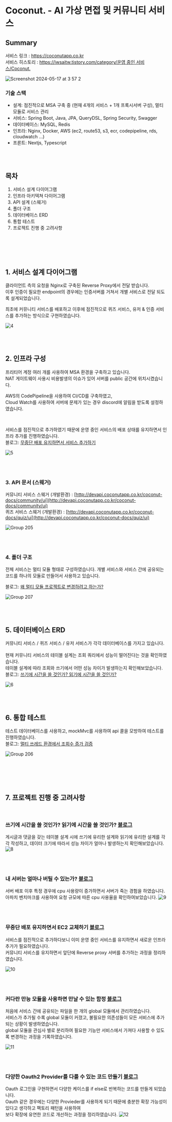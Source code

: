 # Coconut. - AI 가상 면접 및 커뮤니티 서비스

## Summary

서비스 링크 : https://coconutapp.co.kr <br />
서비스 히스토리 : [https://iwsaitw.tistory.com/category/운영 중인 서비스/Coconut.](https://iwsaitw.tistory.com/category/%EC%9A%B4%EC%98%81%20%EC%A4%91%EC%9D%B8%20%EC%84%9C%EB%B9%84%EC%8A%A4/Coconut.)

![Screenshot 2024-05-17 at 3 57 2](https://github.com/jdh-dev-community/coconut/assets/77978026/d773fd2f-95e4-4457-b109-ad89cf4c80c3)


### 기술 스택

- 설계: 점진적으로 MSA 구축 중 (현재 4개의 서비스 + 1개 프록시서버 구성), 멀티 모듈로 서비스 관리
- 서비스: Spring Boot, Java, JPA, QueryDSL, Spring Security, Swagger
- 데이터베이스: MySQL, Redis
- 인프라: Nginx, Docker, AWS (ec2, route53, s3, ecr, codepipeline, rds, cloudwatch ...)
- 프론트: Nextjs, Typescript

<br>
<br>

## 목차

1. 서비스 설계 다이어그램
2. 인프라 아키텍쳐 다이어그램
3. API 설계 (스웨거)
4. 폴더 구조
5. 데이터베이스 ERD
6. 통합 테스트
7. 프로젝트 진행 중 고려사항

<br>
<br>
<br>
<br>

## 1. 서비스 설계 다이어그램

클라이언트 측의 요청을 Nginx로 구축된 Reverse Proxy에서 전달 받습니다. <br />
이후 인증이 필요한 endpoint의 경우에는 인증서버를 거쳐서 개별 서비스로 전달 되도록 설계되었습니다. <br />

최초에 커뮤니티 서비스를 배포하고 이후에 점진적으로 퀴즈 서비스, 유저 & 인증 서비스를 추가하는 방식으로 구현하였습니다.

![4](https://github.com/jdh-dev-community/coconut/assets/77978026/f73cb060-b1c9-4308-831b-96b38af84f23)

<br>
<br>

## 2. 인프라 구성

프리티어 계정 여러 개를 사용하여 MSA 환경을 구축하고 있습니다. <br />
NAT 게이트웨이 사용시 비용발생의 이슈가 있어 서버를 public 공간에 위치시켰습니다. <br />

AWS의 CodePipeline을 사용하여 CI/CD를 구축하였고, <br />
Cloud Watch를 사용하여 서버에 문제가 있는 경우 discord에 알림을 받도록 설정하였습니다.<br />

<br />

서비스를 점진적으로 추가하였기 때문에 운영 중인 서비스의 배포 상태를 유지하면서 인프라 추가를 진행하였습니다.<br />
블로그: [무중단 배포 유지하면서 서비스 추가하기](https://iwsaitw.tistory.com/entry/%EB%AC%B4%EC%A4%91%EB%8B%A8-%EB%B0%B0%ED%8F%AC-%EC%9C%A0%EC%A7%80%ED%95%98%EB%A9%B4%EC%84%9C-EC2-%EA%B5%90%EC%B2%B4-%ED%95%98%EA%B8%B0)

![5](https://github.com/jdh-dev-community/coconut/assets/77978026/d94722a6-d1fa-477e-99cf-a5afb149bfad)

<br>
<br>

### 3. API 문서 (스웨거)

커뮤니티 서비스 스웨거 (개발환경) : [http://devapi.coconutapp.co.kr/coconut-docs/community/ui](http://devapi.coconutapp.co.kr/coconut-docs/community/ui) <br />
퀴즈 서비스 스웨거 (개발환경) : [http://devapi.coconutapp.co.kr/coconut-docs/quiz/ui](http://devapi.coconutapp.co.kr/coconut-docs/quiz/ui)

![Group 205](https://github.com/jdh-dev-community/coconut/assets/77978026/fb736183-3b21-4499-831f-dcfa5f2eead0)

<br>
<br>

### 4. 폴더 구조

전체 서비스는 멀티 모듈 형태로 구성하였습니다.
개별 서비스와 서비스 간에 공유되는 코드를 하나의 모듈로 만들어서 사용하고 있습니다. <br>

블로그: [왜 멀티 모듈 프로젝트로 변경하려고 하는가?](https://iwsaitw.tistory.com/entry/%EC%99%9C-%EB%A9%80%ED%8B%B0%EB%AA%A8%EB%93%88-%ED%94%84%EB%A1%9C%EC%A0%9D%ED%8A%B8%EB%A1%9C-%EB%B3%80%EA%B2%BD%ED%95%98%EB%A0%A4%EA%B3%A0-%ED%95%98%EB%8A%94%EA%B0%80)

![Group 207](https://github.com/jdh-dev-community/coconut/assets/77978026/3a76e2e6-b768-4a21-8a94-3548aa8d9184)

<br>
<br>

## 5. 데이터베이스 ERD

커뮤니티 서비스 / 퀴즈 서비스 / 유저 서비스가 각각 데이터베이스를 가지고 있습니다. <br />
<br />
현재 커뮤니티 서비스의 테이블 설계는 조회 쿼리에서 성능이 떨어진다는 것을 확인하였습니다. <br />
테이블 설계에 따라 조회와 쓰기에서 어떤 성능 차이가 발생하는지 확인해보았습니다. <br />
블로그: [쓰기에 시간을 쓸 것인가? 읽기에 시간을 쓸 것인가?](https://iwsaitw.tistory.com/entry/%EC%93%B0%EA%B8%B0%EC%97%90-%EC%8B%9C%EA%B0%84%EC%9D%84-%EC%93%B8-%EA%B2%83%EC%9D%B8%EA%B0%80-%EC%9D%BD%EA%B8%B0%EC%97%90-%EC%8B%9C%EA%B0%84%EC%9D%84-%EC%93%B8-%EA%B2%83%EC%9D%B8%EA%B0%80)

![6](https://github.com/jdh-dev-community/coconut/assets/77978026/0dcef0a5-2c10-4c8b-aae4-343c867547c5)

<br>
<br>

## 6. 통합 테스트

테스트 데이터베이스를 사용하고, mockMvc를 사용하여 api 콜을 모방하여 테스트를 진행하였습니다. <br />
블로그: [멀티 쓰레드 환경에서 조회수 증가 검증](https://iwsaitw.tistory.com/entry/%EB%A9%80%ED%8B%B0-%EC%93%B0%EB%A0%88%EB%93%9C-%ED%99%98%EA%B2%BD%EC%97%90%EC%84%9C-%EA%B2%8C%EC%8B%9C%EA%B8%80-%EC%A1%B0%ED%9A%8C%EC%88%98-%EC%A6%9D%EA%B0%80%EC%97%90-%EB%8C%80%ED%95%9C-%EA%B2%80%EC%A6%9D)

![Group 206](https://github.com/jdh-dev-community/coconut/assets/77978026/58102c2e-05a6-4f9f-8be4-b5feba664451)

<br>
<br>

<br>
<br>

## 7. 프로젝트 진행 중 고려사항

<br>

### 쓰기에 시간을 쓸 것인가? 읽기에 시간을 쓸 것인가? [블로그](https://iwsaitw.tistory.com/entry/%EC%93%B0%EA%B8%B0%EC%97%90-%EC%8B%9C%EA%B0%84%EC%9D%84-%EC%93%B8-%EA%B2%83%EC%9D%B8%EA%B0%80-%EC%9D%BD%EA%B8%B0%EC%97%90-%EC%8B%9C%EA%B0%84%EC%9D%84-%EC%93%B8-%EA%B2%83%EC%9D%B8%EA%B0%80) <br />

게시글과 댓글을 갖는 테이블 설계 시에 쓰기에 유리한 설계와 읽기에 유리한 설계를 각각 작성하고,
데이터 크기에 따라서 성능 차이가 얼마나 발생하는지 확인해보았습니다.
![8](https://github.com/jdh-dev-community/coconut/assets/77978026/b3ee9006-13b5-428f-a718-24794b3a0b63)

<br />
<br />

### 내 서버는 얼마나 버틸 수 있는가? [블로그](https://iwsaitw.tistory.com/entry/%EB%82%B4-%EC%84%9C%EB%B2%84%EB%8A%94-%EC%96%BC%EB%A7%88%EB%82%98-%EB%B2%84%ED%8B%B8-%EC%88%98-%EC%9E%88%EB%8A%94%EA%B0%80) <br />

서버 배포 이후 특정 경우에 cpu 사용량이 증가하면서 서버가 죽는 경험을 하였습니다. <br />
아파치 벤치마크를 사용하여 요청 규모에 따른 cpu 사용율을 확인하여보았습니다.
![9](https://github.com/jdh-dev-community/coconut/assets/77978026/a77a101d-57f5-407d-bd78-302ef61041eb)

<br />
<br />

### 무중단 배포 유지하면서 EC2 교체하기 [블로그](https://iwsaitw.tistory.com/entry/%EB%AC%B4%EC%A4%91%EB%8B%A8-%EB%B0%B0%ED%8F%AC-%EC%9C%A0%EC%A7%80%ED%95%98%EB%A9%B4%EC%84%9C-EC2-%EA%B5%90%EC%B2%B4-%ED%95%98%EA%B8%B0)

서비스를 점진적으로 추가하다보니 이미 운영 중인 서비스를 유지하면서 새로운 인프라 추가가 필요하였습니다. <br />
커뮤니티 서비스를 유지하면서 앞단에 Reverse proxy 서버를 추가하는 과정을 정리하였습니다. <br />

![10](https://github.com/jdh-dev-community/coconut/assets/77978026/9f4a0ac9-4b70-49ce-98d6-c26ff10d4bf9)

<br />
<br />

### 커다란 만능 모듈을 사용하면 만날 수 있는 함정 [블로그](https://iwsaitw.tistory.com/entry/%EC%BB%A4%EB%8B%A4%EB%9E%80-%EB%A7%8C%EB%8A%A5-%EB%AA%A8%EB%93%88%EC%9D%84-%EC%82%AC%EC%9A%A9%ED%95%98%EB%A9%B4-%EB%A7%8C%EB%82%A0-%EC%88%98-%EC%9E%88%EB%8A%94-%ED%95%A8%EC%A0%95)

처음에 서비스 간에 공유되는 파일을 한 개의 global 모듈에서 관리하였습니다. <br />
서비스가 추가될 수록 global 모듈이 커졌고, 불필요한 의존성들이 모든 서비스에 추가되는 상황이 발생하였습니다. <br />
global 모듈을 관심사 별로 분리하여 필요한 기능만 서비스에서 가져다 사용할 수 있도록 변경하는 과정을 기록하였습니다. <br />

![11](https://github.com/jdh-dev-community/coconut/assets/77978026/6d16f97e-c56b-4510-bc18-abc45313ace6)

<br />
<br />

### 다양한 Oauth2 Provider를 다룰 수 있는 코드 만들기 [블로그](https://iwsaitw.tistory.com/entry/%EB%8B%A4%EC%96%91%ED%95%9C-Oauth2-Provider-%EB%93%A4%EC%9D%84-%EB%8B%A4%EB%A3%B0-%EC%88%98-%EC%9E%88%EB%8A%94-%EC%BD%94%EB%93%9C-%EB%A7%8C%EB%93%A4%EA%B8%B0)

Oauth 로그인을 구현하면서 다양한 케이스를 if else로 반복하는 코드를 만들게 되었습니다. <br />
Oauth 같은 경우에는 다양한 Provieder를 사용하게 되기 때문에 충분한 확장 가능성이 있다고 생각하고 팩토리 패턴을 사용하여 <br />
보다 확장에 유연한 코드로 개선하는 과정을 정리하였습니다.
![12](https://github.com/jdh-dev-community/coconut/assets/77978026/a80547fb-e2ae-4e5c-92cb-d9c0ead4f79d)

<br />
<br />
